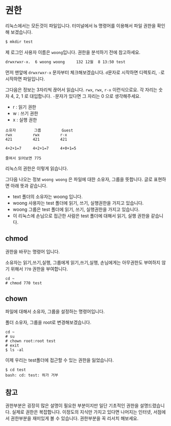 # 권한
리눅스에서는 모든것이 파일입니다.
터미널에서 ls 명령어를 이용해서 파일 권한을 확인해 보겠습니다.

```bash
$ mkdir test
```

제 로그인 사용자 이름은 `woong`입니다. 권한을 분석하기 전에 참고하세요.

```bash
drwxrwxr-x.  6 woong woong     132 12월  8 13:50 test
```
먼저 맨앞에 `drwxrwxr-x` 문자부터 체크해보겠습니다. `d`문자로 시작하면 디렉토리, `-`로 시작하면 파일입니다.

그다음은 정보는 3자리씩 끊어서 읽습니다. `rwx`, `rwx`, `r-x` 이런식으로요.
각 자리는 숫자 4, 2, 1 로 대입합니다. `-`문자가 있다면 그 자리는 0 으로 생각해주세요.

- r : 읽기 권한
- w : 쓰기 권한
- x : 실행 권한

```
소유자        그룹         Guest
rwx         rwx         r-x
421         421         421

4+2+1=7     4+2+1=7     4+0+1=5

줄여서 읽어보면 775
```
리눅스의 권한은 이렇게 읽습니다.

그다음 나오는 정보 `woong woong` 은 파일에 대한 소유자, 그룹을 뜻합니다.
글로 표현하면 아래 뜻과 같습니다.
- text 폴더의 소유자는 woong 입니다.
- woong 사용자는 test 폴더에 읽기, 쓰기, 실행권한을 가지고 있습니다.
- woong 그룹은 test 폴더에 읽기, 쓰기, 실행권한을 가지고 있습니다.
- 이 리눅스에 손님으로 접근한 사람은 test 폴더에 대해서 읽기, 실행 권한을 같습니다.

## chmod
권한을 바꾸는 명령어 입니다.

소유자는 읽기,쓰기,실행, 그룹에게 읽기,쓰기,실행, 손님에게는 아무권한도 부여하지 않기 위해서 `770` 권한을 부여합니다.
```
cd ~
# chmod 770 test
```

## chown
파일에 대해서 소유자, 그룹을 설정하는 명령어입니다.

폴더 소유자, 그룹을 root로 변경해보겠습니다.
```
cd ~
# su
# chown root:root test
# exit
$ ls -al
```

이제 우리는 test폴더에 접근할 수 있는 권한을 잃었습니다.
```
$ cd test
bash: cd: test: 허가 거부
```

## 참고
권한부분은 굉장히 많은 설명이 필요한 부분이지만 일단 기초적인 권한을 설명드렸습니다. 실제로 권한은 복잡합니다. 이정도의 지식만 가지고 있다면 나머지는 인터넷, 서점에서  권한부분을 재미있게 볼 수 있습니다. 권한부분을 꼭 리서치 해보세요.